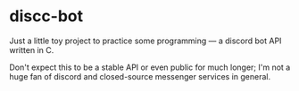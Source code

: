 # discc-bot

Just a little toy project to practice some programming &mdash; a discord bot API written in C.

Don't expect this to be a stable API or even public for much longer; I'm not a huge fan of discord
and closed-source messenger services in general.
